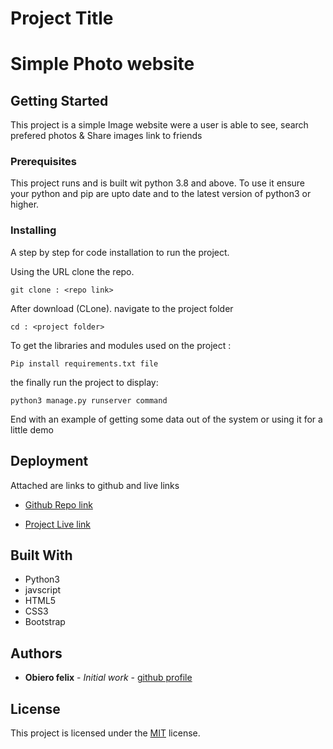 # Project Title

<h1>Simple Photo website</h1>

## Getting Started

This project is a simple Image website were a user is able to see, search prefered photos & Share images link to friends

### Prerequisites

This project runs and is built wit python 3.8 and above. To use it ensure your python and pip are upto date and to the latest version of python3 or higher. 

### Installing

A step by step for code installation to run the project.

Using the URL clone the repo.  

```
git clone : <repo link>
```

After download (CLone).  navigate to the project folder 
```
cd : <project folder>
```
To get the libraries and modules used on the project : 
```
Pip install requirements.txt file
```

the finally run the project to display:
```
python3 manage.py runserver command
```

End with an example of getting some data out of the system or using it for a little demo


## Deployment

Attached are links to github and live links 
* [Github Repo link](https://github.com/fobiero/imageGallery_Dj_01)


<!-- @TODO: add Live link -->

* [Project Live link](https://github.com/fobiero/imageGallery_Dj_01)


## Built With

* Python3
* javscript
* HTML5
* CSS3
* Bootstrap


## Authors

* **Obiero felix** - *Initial work* - [github profile](https://github.com/fobiero)

## License

This project is licensed under the [MIT](LICENCE) license.


